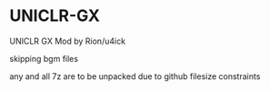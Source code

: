 # UNICLR-GX
UNICLR GX Mod by Rion/u4ick


skipping bgm files

any and all 7z are to be unpacked due to github filesize constraints